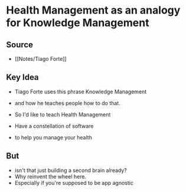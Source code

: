 # Health Management as an analogy for Knowledge Management

## Source
- [[Notes/Tiago Forte]]

## Key Idea
- Tiago Forte uses this phrase Knowledge Management
- and how he teaches people how to do that.

- So I'd like to teach Health Management
- Have a constellation of software
- to help you manage your health

## But
- isn't that just building a second brain already?
- Why reinvent the wheel here.
- Especially if you're supposed to be app agnostic